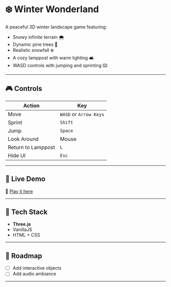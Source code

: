# ❄️ Winter Wonderland 

A peaceful 3D winter landscape game featuring:
- Snowy infinite terrain 🌨️
- Dynamic pine trees 🌲
- Realistic snowfall ❄️
- A cozy lamppost with warm lighting 🛋️
- WASD controls with jumping and sprinting ⌨️

---

## 🎮 Controls

| Action             | Key |
|--------------------|-----|
| Move               | `WASD` or `Arrow Keys` |
| Sprint             | `Shift` |
| Jump               | `Space` |
| Look Around        | Mouse |
| Return to Lamppost | `L` |
| Hide UI            | `Esc` |

---

## 🚀 Live Demo

🔗 [Play it here](https://flurry101.github.io/narnia/)

---

## 🧰 Tech Stack

- **Three.js**
- VanillaJS
- HTML + CSS

---

## 🧩 Roadmap

* [ ] Add interactive objects
* [ ] Add audio ambiance

---
<!--
## 📸 Screenshot

![screenshot](assets/ss1.jpg) 
-->

